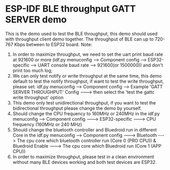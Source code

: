ESP-IDF BLE throughput GATT SERVER demo
========================

This is the demo used to test the BLE throughput, this demo should used with throughput client demo together. 
The throughput of BLE can up to 720-767 Kbps between to ESP32 board.
Note: 
1. In order to maximize throughput, we need to set the uart print baud rate at 921600 or more (idf.py menuconfig --> Component config --> ESP32-specific --> UART console baud rate --> 921600(or 1500000)) and don't print too much log;
2. We can only test notify or write throughput at the same time, this demo default to test the notify throughput, if want to test the write throughput, 
please set: idf.py menuconfig --> Component config --> Example 'GATT SERVER THROUGHPUT' Config  ---> then select the 'test the gattc write throughput' option
3. This demo only test unidirectional throughput, if you want to test the bidirectional throughput please change the demo by yourself.
4. Should change the CPU frequency to 160MHz or 240MHz in the idf.py menuconfig --> Component config  ---> ESP32-specific  ---> CPU frequency (160MHz or 240 MHz)
5. Should change the bluetooth controller and Bluedroid run in different Core in the idf.py menuconfig --> Component config  ---> Bluetooth  ---> The cpu core which bluetooth controller run (Core 0 (PRO CPU))   & Bluedroid Enable  ---> The cpu core which Bluedroid run (Core 1 (APP CPU))
6. In order to maximize throughput, please test in a clean environment without many BLE devices working and both test devices are ESP32.

